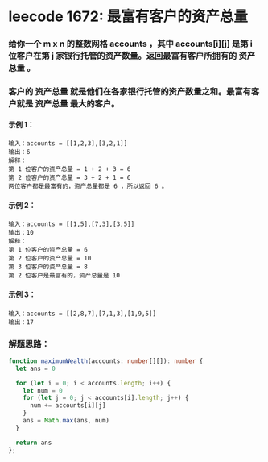 # leecode 1672: 最富有客户的资产总量

### 给你一个 m x n 的整数网格 accounts ，其中 accounts[i][j] 是第 i​​​​​​​​​​​​ 位客户在第 j 家银行托管的资产数量。返回最富有客户所拥有的 资产总量 。

### 客户的 资产总量 就是他们在各家银行托管的资产数量之和。最富有客户就是 资产总量 最大的客户。

#### 示例 1：
```
输入：accounts = [[1,2,3],[3,2,1]]
输出：6
解释：
第 1 位客户的资产总量 = 1 + 2 + 3 = 6
第 2 位客户的资产总量 = 3 + 2 + 1 = 6
两位客户都是最富有的，资产总量都是 6 ，所以返回 6 。
```
#### 示例 2：
```
输入：accounts = [[1,5],[7,3],[3,5]]
输出：10
解释：
第 1 位客户的资产总量 = 6
第 2 位客户的资产总量 = 10 
第 3 位客户的资产总量 = 8
第 2 位客户是最富有的，资产总量是 10
```
#### 示例 3：
```
输入：accounts = [[2,8,7],[7,1,3],[1,9,5]]
输出：17
```

### 解题思路：
```ts
function maximumWealth(accounts: number[][]): number {
  let ans = 0

  for (let i = 0; i < accounts.length; i++) {
    let num = 0
    for (let j = 0; j < accounts[i].length; j++) {
      num += accounts[i][j]
    }
    ans = Math.max(ans, num)
  }

  return ans
};
```